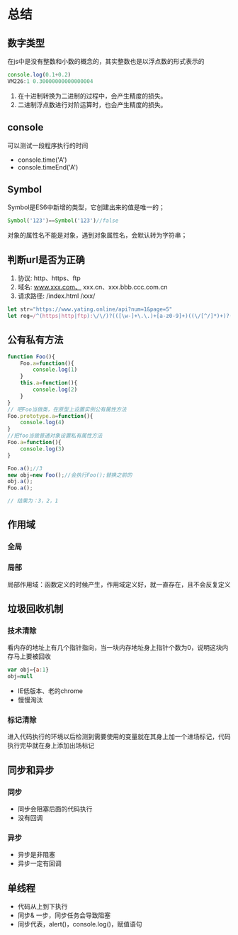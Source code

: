# 总结

## 数字类型
在js中是没有整数和小数的概念的，其实整数也是以浮点数的形式表示的

```js
console.log(0.1+0.2)
VM226:1 0.30000000000000004
```
1. 在十进制转换为二进制的过程中，会产生精度的损失。
2. 二进制浮点数进行对阶运算时，也会产生精度的损失。
## console

可以测试一段程序执行的时间
- console.time('A')
- console.timeEnd('A')

## Symbol
Symbol是ES6中新增的类型，它创建出来的值是唯一的；
```js
Symbol('123')==Symbol('123')//false
```
对象的属性名不能是对象，遇到对象属性名，会默认转为字符串；

## 判断url是否为正确
1. 协议: http、https、ftp
2. 域名: www.xxx.com、 xxx.cn、xxx.bbb.ccc.com.cn
3. 请求路径: /index.html /xxx/ 
```js
let str="https://www.yating.online/api?num=1&page=5"
let reg=/^(https|http|ftp):\/\/)?(([\w-]+\.\.)+[a-z0-9]+)((\/[^/]*)+)?(\?[^#]+)?(#.+)$/i;
```

## 公有私有方法
```js
function Foo(){
    Foo.a=function(){
        console.log(1)
    }
    this.a=function(){
        console.log(2)
    }
}
// 吧Foo当做类，在原型上设置实例公有属性方法
Foo.prototype.a=function(){
    console.log(4)
}
//把foo当做普通对象设置私有属性方法 
Foo.a=function(){
    console.log(3)
}

Foo.a();//3
new obj=new Foo();//会执行Foo();替换之前的
obj.a();
Foo.a();

// 结果为：3，2，1
```

## 作用域
### 全局
### 局部
局部作用域：函数定义的时候产生，作用域定义好，就一直存在，且不会反复定义

## 垃圾回收机制
### 技术清除 
看内存的地址上有几个指针指向，当一块内存地址身上指针个数为0，说明这块内存马上要被回收

```js
var obj={a:1}
obj=null
```

- IE低版本、老的chrome
- 慢慢淘汰

### 标记清除
进入代码执行的环境以后检测到需要使用的变量就在其身上加一个进场标记，代码执行完毕就在身上添加出场标记

## 同步和异步

### 同步
- 同步会阻塞后面的代码执行
- 没有回调

### 异步
- 异步是非阻塞
- 异步一定有回调

## 单线程
- 代码从上到下执行
- 同步& 一步，同步任务会导致阻塞
- 同步代表，alert()，console.log()，赋值语句


